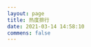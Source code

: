 ```yaml
---
layout: page
title: 热度排行
date: 2021-03-14 14:58:10
commens: false
---
```


<div id="hot"></div>
<div id="barcon" name="barcon"></div>
<div id="comment"></div>


<script src="https://cdn1.lncld.net/static/js/av-core-mini-0.6.4.js"></script>
<script>AV.initialize("T7JBt0YPfeKdVQ0KPjrICOOm-gzGzoHsz", "oMcE8X0UKAVaDtK51UA1LuGL");</script>
<script type="text/javascript">

var rankList;
var pageSize = 10;
var currentPage = 1;
var totalPage;


new AV.Query('Counter').descending('time').limit(1000).find().then(o => {
    rankList = o;
    totalPage = Math.ceil(rankList.length / pageSize);//总页数
    goPage(currentPage, pageSize)
})

function prePage() {
    currentPage--;
    if (currentPage == 0) {
        currentPage = 1;
    }
    goPage(currentPage, pageSize)
}


function nextPage() {
    currentPage++;
    if (currentPage == totalPage + 1) {
        currentPage = totalPage;
    }
    goPage(currentPage, pageSize)
}

function goPage(page, pageSize) {
    currentPage = page;
    document.getElementById("hot").innerHTML = ""
    for (var i = 0; i < pageSize; i++) {
        var index = (currentPage - 1) * pageSize + i + 1
        if (index - 1 >= rankList.length) {
            break;
        }
        var result = rankList[index - 1].attributes;
        var time = result.time;
        var title = result.title;
        var url = result.url;
        var content = "<p>" + "<font color='var(--text-color)'>" + index + ".【文章热度:" + time + "℃】" + "</font>" + "<a href='" + url + "'>" + title + "</a>" + "</p>";
        document.getElementById("hot").innerHTML += content
    }
    showButton();
}

function doubleWord(x) {
    if (x < 10) {
        return "0" + x;
    } else {
        return x;
    }
}

function showButton() {//当前页数
    var tempStr = "";
    tempStr += "<a href=\"#\" onClick=\"prePage()\">⬅️</a>&emsp;"
    var beg = Math.max(1, currentPage - 5);
    while (beg > 1 && beg + pageSize - 1 > totalPage) {
        beg--;
    }
    for (var j = 1; j <= pageSize && beg <= totalPage; j++, beg++) {
        if (beg == currentPage) {
            tempStr += "<a href=\"#\" onClick=\"goPage(" + beg + "," + pageSize + ")\"><span style='color:var(--text-color);'>" + doubleWord(beg) + "</span></a>" + "&emsp;"
        } else {
            tempStr += "<a href=\"#\" onClick=\"goPage(" + beg + "," + pageSize + ")\">" + doubleWord(beg) + "</a>" + "&emsp;"
        }
    }
    tempStr += "<a href=\"#\" onClick=\"nextPage()\">➡️</a>";
    document.getElementById("barcon").innerHTML = tempStr;
}
</script>


<script type="text/javascript">
new AV.Query('Comment').descending('createdAt').limit(10).find().then(o => {
    html = "<h1 class='post-title' itemprop='name headline'>最近评论</h1>"
    o.forEach(item => {
        comment = item.attributes.comment
        url = item.attributes.url
        var content = `<div><a href='${url}' color='var(--link-color)'>${url}</a><div color='var(--text-color)' style='margin-left: 10%'>${comment}</div></div>\n`
        html += content
    });
    document.getElementById('comment').innerHTML = html
})
</script>